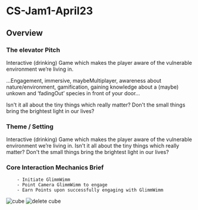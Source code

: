 # CS-Jam1-April23

## Overview
### The elevator Pitch
Interactive (drinking) Game which makes the player aware of the vulnerable environment  we’re living in.

…Engagement, immersive, maybeMultiplayer, awareness about nature/environment, gamification, gaining knowledge about a (maybe) unkown and ‘fadingOut’ species in front of your door…

Isn't it all about the tiny things which really matter? Don't the small things bring the brightest light in our lives?

### Theme / Setting
Interactive (drinking) Game which makes the player aware of the vulnerable environment  we’re living in.
Isn't it all about the tiny things which really matter? Don't the small things bring the brightest light in our lives?

### Core Interaction Mechanics Brief
     	- Initiate GlimmWimm
     	- Point Camera GlimmWimm to engage
     	- Earn Points upon successfully engaging with GlimmWimm


![cube](https://user-images.githubusercontent.com/60665347/166114285-f44271c5-6bab-4ac5-bc59-8776b142e0ea.gif)
![delete cube](https://user-images.githubusercontent.com/60665347/166114286-d0d05d20-06a9-4168-a17f-2411decc14bc.gif)
